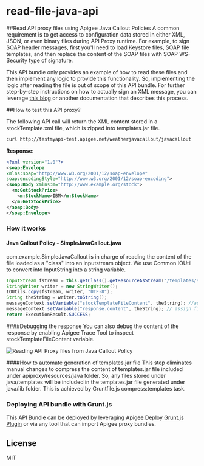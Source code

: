 read-file-java-api
======

##Read API proxy files using Apigee Java Callout Policies
A common requirement is to get access to configuration data stored in either XML, JSON, or even binary files during API Proxy runtime. For example, to sign SOAP header messages, first you'll need to load Keystore files, SOAP file templates, and then replace the content of the SOAP files with SOAP WS-Security type of signature.

This API bundle only provides an example of how to read these files and then implement any logic to provide this functionality. So, implementing the logic after reading the file is out of scope of this API bundle. For further step-by-step instructions on how to actually sign an XML message, you can leverage [this blog](http://pushpalankajaya.blogspot.ca/2014/03/signing-soap-messages-generation-of.html) or another documentation that describes this process.

##How to test this API proxy?

The following API call will return the XML content stored in a stockTemplate.xml file, which is zipped into templates.jar file.

```bash
curl http://testmyapi-test.apigee.net/weatherjavacallout/javacallout
```
**Response:**
```xml
<?xml version="1.0"?>
<soap:Envelope
xmlns:soap="http://www.w3.org/2001/12/soap-envelope"
soap:encodingStyle="http://www.w3.org/2001/12/soap-encoding">
<soap:Body xmlns:m="http://www.example.org/stock">
  <m:GetStockPrice>
    <m:StockName>IBM</m:StockName>
  </m:GetStockPrice>
</soap:Body>
</soap:Envelope>
```

### How it works

#### Java Callout Policy - SimpleJavaCallout.java
com.example.SimpleJavaCallout is in charge of reading the content of the file loaded as a "class" into an inputstream object. We use Common IOUtil to convert into InputString into a string variable.

```java
InputStream fstream = this.getClass().getResourceAsStream("/templates/stockTemplate.xml"); //read stockTemplate.xml as a class from classpath
StringWriter writer = new StringWriter();
IOUtils.copy(fstream, writer, "UTF-8");
String theString = writer.toString();
messageContext.setVariable("stockTemplateFileContent", theString); //assign file content to stockTemplateFileContent variable
messageContext.setVariable("response.content", theString); // assign file content to response.content variable
return ExecutionResult.SUCCESS;
```

####Debugging the response
You can also debug the content of the response by enabling Apigee Trace Tool to inspect stockTemplateFileContent variable.

![Reading API Proxy files from Java Callout Policy](https://www.dropbox.com/s/gtjm6gpdzfvvmub/testmyapi_-_Apigee_and_read-file-java-api_js_%E2%80%94_apiproxies.png?dl=1 "Reading API Proxy files from Java Callout Policy")

####How to automate generation of templates.jar file
This step eliminates manual changes to compress the content of templates.jar file included under apiproxy/resources/java folder. So, any files stored under java/templates will be included in the templates.jar file generated under java/lib folder. This is achieved by Gruntfile.js compress:templates task.

### Deploying API bundle with Grunt.js
This API Bundle can be deployed by leveraging [Apigee Deploy Grunt.js Plugin](https://github.com/apigeecs/apigee-deploy-grunt-plugin) or via any tool that can import Apigee proxy bundles.

License
-------
MIT